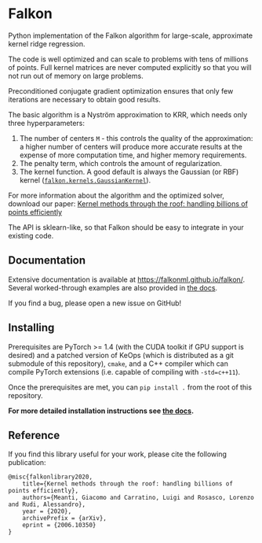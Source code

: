 # Falkon

Python implementation of the Falkon algorithm for large-scale, approximate kernel ridge regression.

The code is well optimized and can scale to problems with tens of millions of points. 
Full kernel matrices are never computed explicitly so that you will not run out of memory on large problems.

Preconditioned conjugate gradient optimization ensures that only few iterations are necessary to obtain good results.

The basic algorithm is a Nyström approximation to KRR, which needs only three hyperparameters:
 1. The number of centers `M` - this controls the quality of the approximation: a higher number of centers will 
    produce more accurate results at the expense of more computation time, and higher memory requirements.
 2. The penalty term, which controls the amount of regularization.
 3. The kernel function. A good default is always the Gaussian (or RBF) kernel 
    ([`falkon.kernels.GaussianKernel`](https://falkonml.github.io/falkon/api_reference/kernels.html#gaussian-kernel)).

For more information about the algorithm and the optimized solver, download our paper: 
[Kernel methods through the roof: handling billions of points efficiently](https://arxiv.org/abs/2006.10350)

The API is sklearn-like, so that Falkon should be easy to integrate in your existing code.

## Documentation

Extensive documentation is available at https://falkonml.github.io/falkon/. Several worked-through examples
are also provided in [the docs](https://falkonml.github.io/falkon/examples/examples.html).

If you find a bug, please open a new issue on GitHub!


## Installing

Prerequisites are PyTorch >= 1.4 (with the CUDA toolkit if GPU support is desired) and a patched version of KeOps (which
is distributed as a git submodule of this repository), `cmake`, and a C++ compiler which can compile PyTorch extensions
(i.e. capable of compiling with `-std=c++11`).

Once the prerequisites are met, you can `pip install .` from the root of this repository.

**For more detailed installation instructions see [the docs](https://falkonml.github.io/falkon/install.html).**


## Reference

If you find this library useful for your work, please cite the following publication:
```
@misc{falkonlibrary2020,
    title={Kernel methods through the roof: handling billions of points efficiently},
    authors={Meanti, Giacomo and Carratino, Luigi and Rosasco, Lorenzo and Rudi, Alessandro},
    year = {2020},
    archivePrefix = {arXiv},
    eprint = {2006.10350}
}
```
